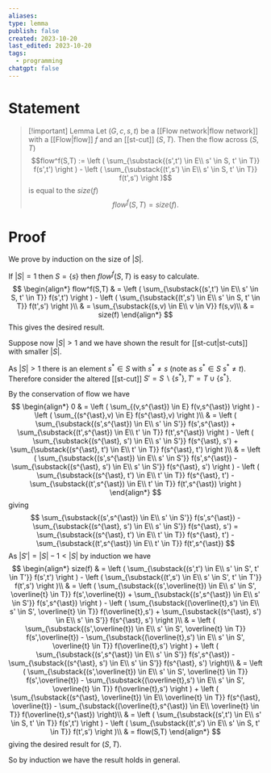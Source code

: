 ```yaml
---
aliases: 
type: lemma
publish: false
created: 2023-10-20
last_edited: 2023-10-20
tags:
  - programming
chatgpt: false
---
```

# Statement

> [!important] Lemma
> Let $(G, c, s, t)$ be a [[Flow network|flow network]] with a [[Flow|flow]] $f$ and an [[st-cut]] $(S,T)$. Then the flow across $(S,T)$
> $$flow^f(S,T) := \left ( \sum_{\substack{(s',t') \in E\\ s' \in S, t' \in T}} f(s',t') \right ) - \left ( \sum_{\substack{(t',s') \in E\\ s' \in S, t' \in T}} f(t',s') \right )$$
> is equal to the $size(f)$
> $$flow^f(S,T) = size(f).$$
# Proof

We prove by induction on the size of $\vert S \vert$.

If $\vert S \vert = 1$ then $S = \{s\}$ then $flow^f(S,T)$ is easy to calculate.
$$
\begin{align*}
flow^f(S,T) & = \left ( \sum_{\substack{(s',t') \in E\\ s' \in S, t' \in T}} f(s',t') \right ) - \left ( \sum_{\substack{(t',s') \in E\\ s' \in S, t' \in T}} f(t',s') \right )\\
& = \sum_{\substack{(s,v) \in E\\ v \in V}} f(s,v)\\
& = size(f)
\end{align*}
$$
This gives the desired result.

Suppose now $\vert S \vert > 1$ and we have shown the result for [[st-cut|st-cuts]] with smaller $\vert S \vert$.

As $\vert S \vert > 1$ there is an element $s^{\ast} \in S$ with $s^{\ast} \not = s$ (note as $s^{\ast} \in S$ $s^{\ast} \not = t$). Therefore consider the altered [[st-cut]] $S' = S \backslash \{s^{\ast}\}, T' = T \cup \{s^{\ast}\}$.

By the conservation of flow we have
$$
\begin{align*}
0 & = \left ( \sum_{(v,s^{\ast}) \in E} f(v,s^{\ast}) \right ) - \left ( \sum_{(s^{\ast},v) \in E} f(s^{\ast},v) \right )\\
& = \left ( \sum_{\substack{(s',s^{\ast}) \in E\\ s' \in S'}} f(s',s^{\ast}) + \sum_{\substack{(t',s^{\ast}) \in E\\ t' \in T}} f(t',s^{\ast}) \right ) - \left ( \sum_{\substack{(s^{\ast}, s') \in E\\ s' \in S'}} f(s^{\ast}, s') + \sum_{\substack{(s^{\ast}, t') \in E\\ t' \in T}} f(s^{\ast}, t') \right )\\
& = \left ( \sum_{\substack{(s',s^{\ast}) \in E\\ s' \in S'}} f(s',s^{\ast}) - \sum_{\substack{(s^{\ast}, s') \in E\\ s' \in S'}} f(s^{\ast}, s')  \right ) - \left ( \sum_{\substack{(s^{\ast}, t') \in E\\ t' \in T}} f(s^{\ast}, t') - \sum_{\substack{(t',s^{\ast}) \in E\\ t' \in T}} f(t',s^{\ast}) \right )
\end{align*}
$$
giving
$$
\sum_{\substack{(s',s^{\ast}) \in E\\ s' \in S'}} f(s',s^{\ast}) - \sum_{\substack{(s^{\ast}, s') \in E\\ s' \in S'}} f(s^{\ast}, s') = \sum_{\substack{(s^{\ast}, t') \in E\\ t' \in T}} f(s^{\ast}, t') - \sum_{\substack{(t',s^{\ast}) \in E\\ t' \in T}} f(t',s^{\ast}) 
$$
As $\vert S' \vert = \vert S \vert - 1 < \vert S \vert$ by induction we have
$$
\begin{align*}
size(f) & = \left ( \sum_{\substack{(s',t') \in E\\ s' \in S', t' \in T'}} f(s',t') \right ) - \left ( \sum_{\substack{(t',s') \in E\\ s' \in S', t' \in T'}} f(t',s') \right )\\
& = \left ( \sum_{\substack{(s',\overline{t}) \in E\\ s' \in S', \overline{t} \in T}} f(s',\overline{t}) + \sum_{\substack{(s',s^{\ast}) \in E\\ s' \in S'}} f(s',s^{\ast}) \right ) - \left ( \sum_{\substack{(\overline{t},s') \in E\\ s' \in S', \overline{t} \in T}} f(\overline{t},s') + \sum_{\substack{(s^{\ast}, s') \in E\\ s' \in S'}} f(s^{\ast}, s') \right )\\
& = \left ( \sum_{\substack{(s',\overline{t}) \in E\\ s' \in S', \overline{t} \in T}} f(s',\overline{t}) - \sum_{\substack{(\overline{t},s') \in E\\ s' \in S', \overline{t} \in T}} f(\overline{t},s') \right ) + \left ( \sum_{\substack{(s',s^{\ast}) \in E\\ s' \in S'}} f(s',s^{\ast}) - \sum_{\substack{(s^{\ast}, s') \in E\\ s' \in S'}} f(s^{\ast}, s') \right)\\
& = \left ( \sum_{\substack{(s',\overline{t}) \in E\\ s' \in S', \overline{t} \in T}} f(s',\overline{t}) - \sum_{\substack{(\overline{t},s') \in E\\ s' \in S', \overline{t} \in T}} f(\overline{t},s') \right ) + \left ( \sum_{\substack{(s^{\ast}, \overline{t}) \in E\\ \overline{t} \in T}} f(s^{\ast}, \overline{t}) - \sum_{\substack{(\overline{t},s^{\ast}) \in E\\ \overline{t} \in T}} f(\overline{t},s^{\ast}) \right)\\
& = \left ( \sum_{\substack{(s',t') \in E\\ s' \in S, t' \in T}} f(s',t') \right ) - \left ( \sum_{\substack{(t',s') \in E\\ s' \in S, t' \in T}} f(t',s') \right )\\
& = flow(S,T)
\end{align*}
$$
giving the desired result for $(S, T)$. 

So by induction we have the result holds in general.
